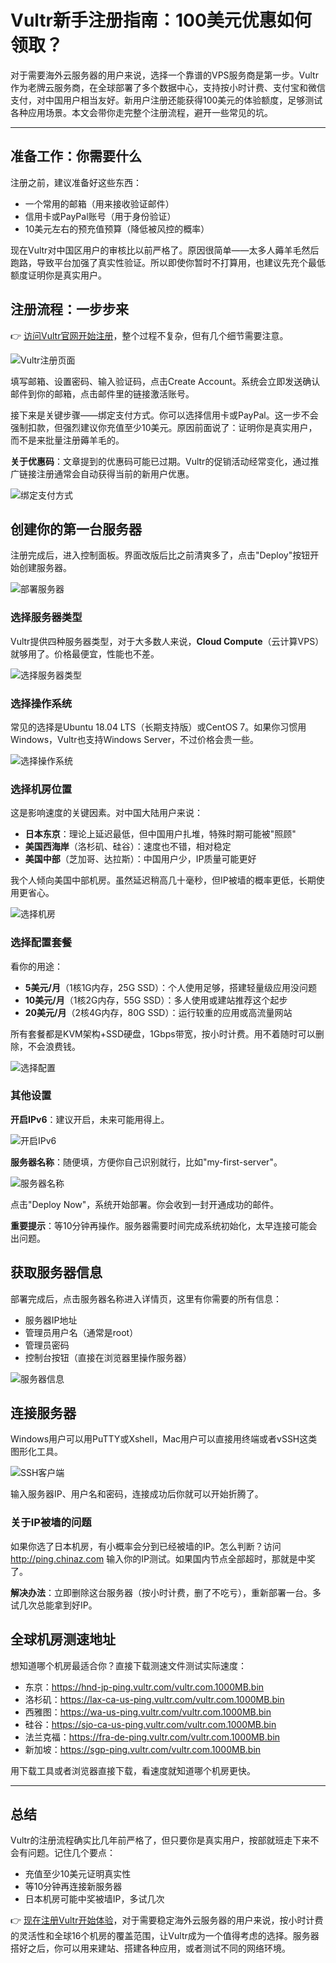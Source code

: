 # Vultr新手注册指南：100美元优惠如何领取？

对于需要海外云服务器的用户来说，选择一个靠谱的VPS服务商是第一步。Vultr作为老牌云服务商，在全球部署了多个数据中心，支持按小时计费、支付宝和微信支付，对中国用户相当友好。新用户注册还能获得100美元的体验额度，足够测试各种应用场景。本文会带你走完整个注册流程，避开一些常见的坑。

---

## 准备工作：你需要什么

注册之前，建议准备好这些东西：
- 一个常用的邮箱（用来接收验证邮件）
- 信用卡或PayPal账号（用于身份验证）
- 10美元左右的预充值预算（降低被风控的概率）

现在Vultr对中国区用户的审核比以前严格了。原因很简单——太多人薅羊毛然后跑路，导致平台加强了真实性验证。所以即使你暂时不打算用，也建议先充个最低额度证明你是真实用户。

## 注册流程：一步步来

👉 [访问Vultr官网开始注册](https://www.vultr.com/?ref=9738262-9J)，整个过程不复杂，但有几个细节需要注意。

![Vultr注册页面](image/67985181540573.webp)

填写邮箱、设置密码、输入验证码，点击Create Account。系统会立即发送确认邮件到你的邮箱，点击邮件里的链接激活账号。

接下来是关键步骤——绑定支付方式。你可以选择信用卡或PayPal。这一步不会强制扣款，但强烈建议你充值至少10美元。原因前面说了：证明你是真实用户，而不是来批量注册薅羊毛的。

**关于优惠码**：文章提到的优惠码可能已过期。Vultr的促销活动经常变化，通过推广链接注册通常会自动获得当前的新用户优惠。

![绑定支付方式](image/2599553738673039.webp)

## 创建你的第一台服务器

注册完成后，进入控制面板。界面改版后比之前清爽多了，点击"Deploy"按钮开始创建服务器。

![部署服务器](image/4505117290061472.webp)

### 选择服务器类型

Vultr提供四种服务器类型，对于大多数人来说，**Cloud Compute**（云计算VPS）就够用了。价格最便宜，性能也不差。

![选择服务器类型](image/74167591401.webp)

### 选择操作系统

常见的选择是Ubuntu 18.04 LTS（长期支持版）或CentOS 7。如果你习惯用Windows，Vultr也支持Windows Server，不过价格会贵一些。

![选择操作系统](image/00270169177237.webp)

### 选择机房位置

这是影响速度的关键因素。对中国大陆用户来说：
- **日本东京**：理论上延迟最低，但中国用户扎堆，特殊时期可能被"照顾"
- **美国西海岸**（洛杉矶、硅谷）：速度也不错，相对稳定
- **美国中部**（芝加哥、达拉斯）：中国用户少，IP质量可能更好

我个人倾向美国中部机房。虽然延迟稍高几十毫秒，但IP被墙的概率更低，长期使用更省心。

![选择机房](image/6979864432.webp)

### 选择配置套餐

看你的用途：
- **5美元/月**（1核1G内存，25G SSD）：个人使用足够，搭建轻量级应用没问题
- **10美元/月**（1核2G内存，55G SSD）：多人使用或建站推荐这个起步
- **20美元/月**（2核4G内存，80G SSD）：运行较重的应用或高流量网站

所有套餐都是KVM架构+SSD硬盘，1Gbps带宽，按小时计费。用不着随时可以删除，不会浪费钱。

![选择配置](image/188288105728540.webp)

### 其他设置

**开启IPv6**：建议开启，未来可能用得上。

![开启IPv6](image/08590824.webp)

**服务器名称**：随便填，方便你自己识别就行，比如"my-first-server"。

![服务器名称](image/694543547807.webp)

点击"Deploy Now"，系统开始部署。你会收到一封开通成功的邮件。

**重要提示**：等10分钟再操作。服务器需要时间完成系统初始化，太早连接可能会出问题。

## 获取服务器信息

部署完成后，点击服务器名称进入详情页，这里有你需要的所有信息：
- 服务器IP地址
- 管理员用户名（通常是root）
- 管理员密码
- 控制台按钮（直接在浏览器里操作服务器）

![服务器信息](image/4538702566277.webp)

## 连接服务器

Windows用户可以用PuTTY或Xshell，Mac用户可以直接用终端或者vSSH这类图形化工具。

![SSH客户端](image/19488355065475.webp)

输入服务器IP、用户名和密码，连接成功后你就可以开始折腾了。

### 关于IP被墙的问题

如果你选了日本机房，有小概率会分到已经被墙的IP。怎么判断？访问 http://ping.chinaz.com 输入你的IP测试。如果国内节点全部超时，那就是中奖了。

**解决办法**：立即删除这台服务器（按小时计费，删了不吃亏），重新部署一台。多试几次总能拿到好IP。

## 全球机房测速地址

想知道哪个机房最适合你？直接下载测速文件测试实际速度：

- 东京：https://hnd-jp-ping.vultr.com/vultr.com.1000MB.bin
- 洛杉矶：https://lax-ca-us-ping.vultr.com/vultr.com.1000MB.bin
- 西雅图：https://wa-us-ping.vultr.com/vultr.com.1000MB.bin
- 硅谷：https://sjo-ca-us-ping.vultr.com/vultr.com.1000MB.bin
- 法兰克福：https://fra-de-ping.vultr.com/vultr.com.1000MB.bin
- 新加坡：https://sgp-ping.vultr.com/vultr.com.1000MB.bin

用下载工具或者浏览器直接下载，看速度就知道哪个机房更快。

---

## 总结

Vultr的注册流程确实比几年前严格了，但只要你是真实用户，按部就班走下来不会有问题。记住几个要点：
- 充值至少10美元证明真实性
- 等10分钟再连接新服务器
- 日本机房可能中奖被墙IP，多试几次

👉 [现在注册Vultr开始体验](https://www.vultr.com/?ref=9738262-9J)，对于需要稳定海外云服务器的用户来说，按小时计费的灵活性和全球16个机房的覆盖范围，让Vultr成为一个值得考虑的选择。服务器搭好之后，你可以用来建站、搭建各种应用，或者测试不同的网络环境。
